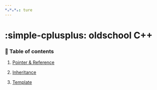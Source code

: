 ```yaml
---
ᴴₒᴴₒᴴₒ: ture
---
```


# **:simple-cplusplus: oldschool C++**

### **:book: Table of contents**
   
1. [Pointer & Reference](ptr_ref.md)
   
2. [Inheritance](Inheritance/README.md)

3. [Template](Template/README.md)

